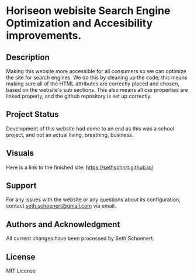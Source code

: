 # Horiseon webisite Search Engine Optimization and Accesibility improvements.

## Description
Making this website more accessible for all consumers so we can optimize the site for search engines. We do this by cleaning up the code; this means making sure all of the HTML attributes are correctly placed and chosen, based on the website's sub sections. This also means all css properties are linked properly, and the github repository is set up correctly.

## Project Status
Development of this website had come to an end as this was a school project, and not an actual living, breathing, business.

## Visuals
Here is a link to the finished site: https://sethschnrt.github.io/

## Support
For any issues with the website or any questions about its configuration, contact seth.schoenert@gmail.com via email.

## Authors and Acknowledgment
All current changes have been processed by Seth Schoenert.

## License
MIT License 
